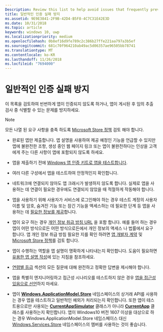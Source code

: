 ```yaml
---
Description: Review this list to help avoid issues that frequently prevent apps from getting certified, or that might be identified during a spot check after the app is published.
title: 일반적인 인증 실패 방지
ms.assetid: 9E9E3841-2F9B-42D4-B5F8-4C7C31E42E3D
ms.date: 10/31/2018
ms.topic: article
keywords: windows 10, uwp
ms.localizationpriority: medium
ms.openlocfilehash: 0b8ef16d9fe789c2c386b27ffe221aa797a3b5ef
ms.sourcegitcommit: 681c70f964210ab49ac5d06357ae96505bb78741
ms.translationtype: MT
ms.contentlocale: ko-KR
ms.lasthandoff: 11/26/2018
ms.locfileid: "7694000"
---
```

# <a name="avoid-common-certification-failures"></a>일반적인 인증 실패 방지


이 목록을 검토하여 빈번하게 앱이 인증되지 않도록 하거나, 앱이 게시된 후 임의 추출 검사 중 식별할 수 있는 문제를 방지하세요.

> [!NOTE]
> 모든 나열 된 요구 사항을 충족 하도록 [Microsoft Store 정책](https://docs.microsoft.com/legal/windows/agreements/store-policies) 검토 해야 합니다.

-   완료된 앱만 제출합니다. 앱 설명을 사용하여 제공 예정인 기능을 언급할 수 있지만 앱에 불완전한 조항, 생성 중인 웹 페이지 링크 또는 앱이 불완전하다는 인상을 고객에게 주는 다른 사항이 앱에 포함되지 않도록 하세요.

-   앱을 제출하기 전에 [Windows 앱 인증 키트로 앱을 테스트합니다](../debug-test-perf/windows-app-certification-kit.md).

-   여러 다른 구성에서 앱을 테스트하여 안정적인지 확인합니다.

-   네트워크에 연결되지 않아도 앱 크래시가 발생하지 않도록 합니다. 실제로 앱을 사용하는 데 연결이 필요한 경우에도 연결되지 않았을 때 적절하게 작동해야 합니다.

-   앱을 사용하기 위해 사용자가 서비스에 로그인해야 하는 경우 테스트 계정의 사용자 이름 및 암호, 숨겨진 기능 또는 잠긴 기능을 액세스하는 데 필요한 단계 등 앱을 사용하는 데 [필요한 정보를 제공](notes-for-certification.md)합니다.

-   앱이 요구 하는 경우 [개인 정보 취급 방침 URL](enter-app-properties.md#privacy-policy-url) 을 포함 합니다. 예를 들어 하는 경우 앱이 어떤 방식으로든 어떤 방식으로든에서 개인 정보의 액세스 나 법률에서 요구 합니다. 앱 개인 정보 취급 방침 필요한 지를 확인 하려면 [앱 개발자 계약](https://docs.microsoft.com/legal/windows/agreements/app-developer-agreement) 및 [Microsoft Store 정책](https://docs.microsoft.com/legal/windows/agreements/store-policies)를 검토 합니다.

-   앱이 수행하는 역할을 앱 설명이 명확하게 나타내는지 확인합니다. 도움이 필요하면 [유용한 앱 설명 작성](write-a-great-app-description.md)에 있는 지침을 참조하세요.

-   [연령별 등급](age-ratings.md) 섹션의 모든 질문에 대해 완전하고 정확한 답변을 제시해야 합니다.

-   앱을 특별히 엔지니어링하고 접근성 시나리오를 테스트하지 않은 경우 [앱을 접근성 있음으로 선언](app-declarations.md#this-app-has-been-tested-to-meet-accessibility-guidelines)하지 마세요.

-   앱이 [**Windows.ApplicationModel.Store**](https://docs.microsoft.com/uwp/api/Windows.ApplicationModel.Store) 네임스페이스의 상거래 API를 사용하는 경우 앱을 테스트하고 일반적인 예외가 처리되는지 확인합니다. 또한 앱이 테스트용으로만 사용되는 [**CurrentAppSimulator**](https://docs.microsoft.com/uwp/api/Windows.ApplicationModel.Store.CurrentAppSimulator) 클래스가 아니라 [**CurrentApp**](https://docs.microsoft.com/uwp/api/Windows.ApplicationModel.Store.CurrentApp) 클래스를 사용하는지 확인합니다. 앱이 Windows10 버전 1607 이상을 대상으로 하는 경우 Windows.ApplicationModel.Store 네임스페이스 대신 [Windows.Services.Store](https://docs.microsoft.com/uwp/api/windows.services.store) 네임스페이스의 멤버를 사용하는 것이 좋습니다.


 

 




